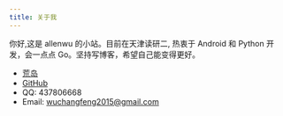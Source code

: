 ```yaml
---
title: 关于我
---
```


你好,这是  allenwu 的小站。目前在天津读研二, 热衷于 Android 和 Python 开发，会一点点 Go。坚持写博客，希望自己能变得更好。

* [荒岛](http://allenwu.itscoder.com/diary)
* [GitHub ](https://github.com/wuchangfeng)
* QQ: 437806668
* Email: wuchangfeng2015@gmail.com
